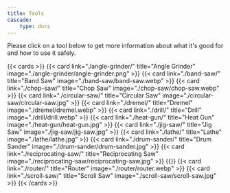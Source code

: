 ```yaml
---
title: Tools
cascade:
    type: docs
---
```


Please click on a tool below to get more information about what it's good for and how
to use it safely.

{{< cards >}}
  {{< card link="./angle-grinder/" title="Angle Grinder" image="./angle-grinder/angle-grinder.png" >}}
  {{< card link="./band-saw/" title="Band Saw" image="./band-saw/band-saw.webp" >}}
  {{< card link="./chop-saw/" title="Chop Saw" image="./chop-saw/chop-saw.webp" >}}
  {{< card link="./circular-saw/" title="Circular Saw" image="./circular-saw/circular-saw.jpg" >}}
  {{< card link="./dremel/" title="Dremel" image="./dremel/dremel.webp" >}}
  {{< card link="./drill/" title="Drill" image="./drill/drill.webp" >}}
  {{< card link="./heat-gun/" title="Heat Gun" image="./heat-gun/heat-gun.jpg" >}}
  {{< card link="./jig-saw/" title="Jig Saw" image="./jig-saw/jig-saw.jpg" >}}
  {{< card link="./lathe/" title="Lathe" image="./lathe/lathe.jpg" >}}
  {{< card link="./drum-sander/" title="Drum Sander" image="./drum-sander/drum-sander.jpg" >}}
  {{< card link="./reciprocating-saw/" title="Reciprocating Saw" image="./reciprocating-saw/reciprocating-saw.jpg" >}}
  {{<card link="./sanding/" title="Sanding Hand and Power" >}}
  {{< card link="./router/" title="Router" image="./router/router.webp" >}}
  {{< card link="./scroll-saw/" title="Scroll Saw" image="./scroll-saw/scroll-saw.jpg" >}}
{{< /cards >}}
